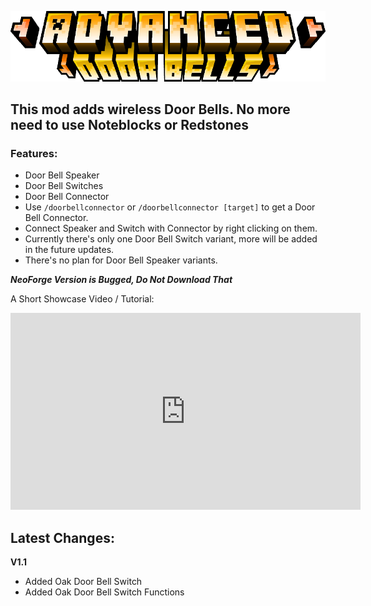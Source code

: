 ![Advanced Door Bells Banner](/images/advanced_door%20bell_banner.png)

## This mod adds wireless Door Bells. No more need to use Noteblocks or Redstones
### Features:
- Door Bell Speaker
- Door Bell Switches
- Door Bell Connector
- Use `/doorbellconnector` or `/doorbellconnector [target]` to get a Door Bell Connector.
- Connect Speaker and Switch with Connector by right clicking on them.
- Currently there's only one Door Bell Switch variant, more will be added in the future updates.
- There's no plan for Door Bell Speaker variants.

**_NeoForge Version is Bugged, Do Not Download That_**

A Short Showcase Video / Tutorial:
<div class="video-wrapper">
  <iframe width="560" height="315" src="https://www.youtube-nocookie.com/embed/Ik9H1TvJo2A" 
    title="YouTube video player" frameborder="0" allowfullscreen></iframe>
</div>

## Latest Changes:
**V1.1**
- Added Oak Door Bell Switch
- Added Oak Door Bell Switch Functions